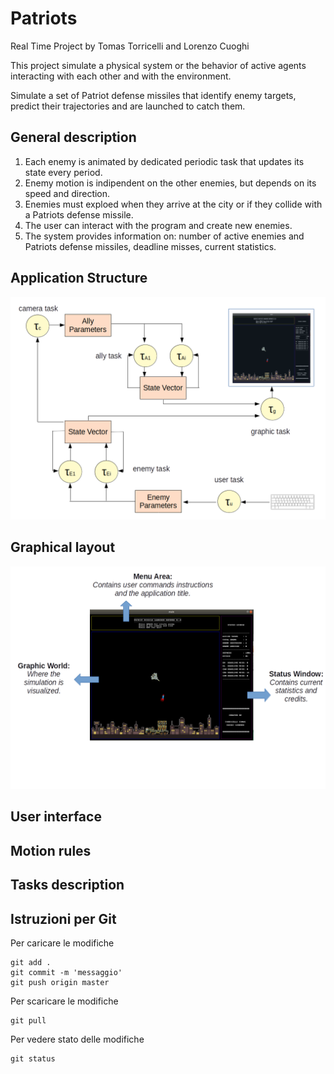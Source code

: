 ﻿# Patriots
Real Time Project by Tomas Torricelli and Lorenzo Cuoghi

This project simulate a physical system or the behavior of active agents interacting with each other and with the environment.

Simulate a set of Patriot defense missiles that identify enemy targets, predict their trajectories and are launched to catch them.

## General description
1. Each enemy is animated by dedicated periodic task that updates its state every period.
2. Enemy motion is indipendent on the other enemies, but depends on its speed and direction.
3. Enemies must exploed when they arrive at the city or if they collide with a Patriots defense missile.
4. The user can interact with the program and create new enemies.
5. The system provides information on: number of active enemies and Patriots defense missiles, deadline misses, current statistics.

## Application Structure
![alt text](https://github.com/212622/RealTimeProject/blob/master/README/Applicationstructure.png)
## Graphical layout
![alt text](https://github.com/212622/RealTimeProject/blob/master/README/Graphicallayout.png)
## User interface

## Motion rules

## Tasks description
## Istruzioni per Git

Per caricare le modifiche

	git add .
	git commit -m 'messaggio'
	git push origin master

Per scaricare le modifiche

	git pull
	
Per vedere stato delle modifiche

	git status
	
